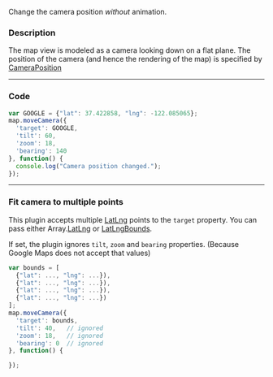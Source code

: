 Change the camera position _without_ animation.

### Description
The map view is modeled as a camera looking down on a flat plane. The position of the camera (and hence the rendering of the map) is specified by [CameraPosition](../../CameraPosition/README.md)

---

### Code
```js
var GOOGLE = {"lat": 37.422858, "lng": -122.085065};
map.moveCamera({
  'target': GOOGLE,
  'tilt': 60,
  'zoom': 18,
  'bearing': 140
}, function() {
  console.log("Camera position changed.");
});
```

-----

### Fit camera to multiple points
This plugin accepts multiple [LatLng](../../LatLng/README.md) points to the `target` property.
You can pass either Array.[LatLng](../../LatLng/README.md) or [LatLngBounds](../../LatLngBounds/README.md).

If set, the plugin ignores `tilt`, `zoom` and `bearing` properties.
(Because Google Maps does not accept that values)

```js
var bounds = [
  {"lat": ..., "lng": ...}),
  {"lat": ..., "lng": ...}),
  {"lat": ..., "lng": ...}),
  {"lat": ..., "lng": ...})
];
map.moveCamera({
  'target': bounds,
  'tilt': 40,   // ignored
  'zoom': 18,   // ignored
  'bearing': 0  // ignored
}, function() {

});
```

